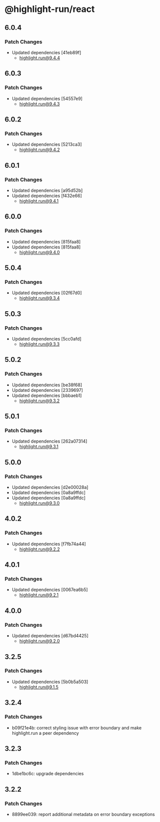# @highlight-run/react

## 6.0.4

### Patch Changes

-   Updated dependencies [41eb89f]
    -   highlight.run@9.4.4

## 6.0.3

### Patch Changes

-   Updated dependencies [54557e9]
    -   highlight.run@9.4.3

## 6.0.2

### Patch Changes

-   Updated dependencies [5213ca3]
    -   highlight.run@9.4.2

## 6.0.1

### Patch Changes

-   Updated dependencies [a95d52b]
-   Updated dependencies [f432e66]
    -   highlight.run@9.4.1

## 6.0.0

### Patch Changes

-   Updated dependencies [815faa8]
-   Updated dependencies [815faa8]
    -   highlight.run@9.4.0

## 5.0.4

### Patch Changes

-   Updated dependencies [02f67d0]
    -   highlight.run@9.3.4

## 5.0.3

### Patch Changes

-   Updated dependencies [5cc0afd]
    -   highlight.run@9.3.3

## 5.0.2

### Patch Changes

-   Updated dependencies [be38f68]
-   Updated dependencies [2339697]
-   Updated dependencies [bbbaeb1]
    -   highlight.run@9.3.2

## 5.0.1

### Patch Changes

-   Updated dependencies [262a07314]
    -   highlight.run@9.3.1

## 5.0.0

### Patch Changes

-   Updated dependencies [d2e00028a]
-   Updated dependencies [0a8a9ffdc]
-   Updated dependencies [0a8a9ffdc]
    -   highlight.run@9.3.0

## 4.0.2

### Patch Changes

-   Updated dependencies [f7fb74a44]
    -   highlight.run@9.2.2

## 4.0.1

### Patch Changes

-   Updated dependencies [0067ea6b5]
    -   highlight.run@9.2.1

## 4.0.0

### Patch Changes

-   Updated dependencies [d67bd4425]
    -   highlight.run@9.2.0

## 3.2.5

### Patch Changes

-   Updated dependencies [5b0b5a503]
    -   highlight.run@9.1.5

## 3.2.4

### Patch Changes

-   b09f21e4b: correct styling issue with error boundary and make highlight.run a peer dependency

## 3.2.3

### Patch Changes

-   1dbe1bc6c: upgrade dependencies

## 3.2.2

### Patch Changes

-   8899ee039: report additional metadata on error boundary exceptions
